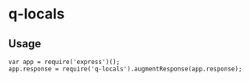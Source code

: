 q-locals
========

Usage
-----

```
var app = require('express')();
app.response = require('q-locals').augmentResponse(app.response);
```

